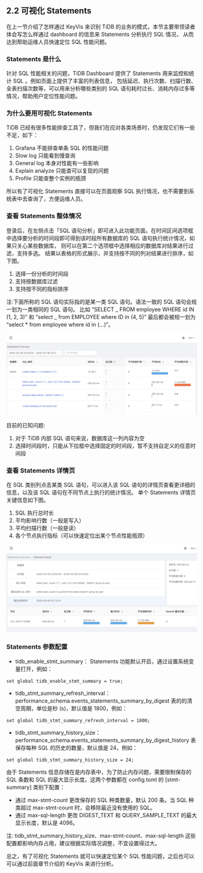 ## 2.2 可视化 Statements

在上一节介绍了怎样通过 KeyVis 来识别 TiDB 的业务的模式，本节主要带领读者体会写怎么样通过 dashboard 的信息来 Statements 分析执行 SQL 情况，
从而达到帮助运维人员快速定位 SQL 性能问题。

### Statements 是什么

针对 SQL 性能相关的问题，TiDB Dashboard 提供了 Statements 用来监控和统计 SQL 。例如页面上提供了丰富的列表信息，
包括延迟、执行次数、扫描行数、全表扫描次数等，可以用来分析哪些类别的 SQL 语句耗时过长、消耗内存过多等情况，帮助用户定位性能问题。

### 为什么要用可视化 Statements

TiDB 已经有很多性能排查工具了，但我们在应对各类场景时，仍发现它们有一些不足，如下：

1. Grafana 不能排查单条 SQL 的性能问题
2. Slow log 只能看到慢查询
3. General log 本身对性能有一些影响
4. Explain analyze 只能查可以复现的问题
5. Profile 只能查整个实例的瓶颈

所以有了可视化 Statements 直接可以在页面观察 SQL 执行情况，也不需要到系统表中去查询了，方便运维人员。

### 查看 Statements 整体情况

登录后，在左侧点击「SQL 语句分析」即可进入此功能页面。在时间区间选项框中选择要分析的时间段即可得到该时段所有数据库的 SQL 语句执行统计情况，如果只关心某些数据库，
则可以在第二个选项框中选择相应的数据库对结果进行过滤，支持多选。
结果以表格的形式展示，并支持按不同的列对结果进行排序，如下图。

1. 选择一份分析的时间段
2. 支持按数据库过滤
3. 支持按不同的指标排序

注:下面所称的 SQL 语句实际指的是某一类 SQL 语句。语法一致的 SQL 语句会规一划为一类相同的 SQL 语句。
比如 “SELECT _ FROM employee WHERE id IN (1, 2, 3)” 和 “select _ from EMPLOYEE where ID in (4, 5)” 最后都会被规一划为 “select \* from employee where id in (...)”。

![add image](/res/session3/chapter3/slow-query-table/1.jpg)

目前的已知问题:

1. 对于 TiDB 内部 SQL 语句来说，数据库这一列内容为空
2. 选择时间段时，只能从下拉框中选择固定的时间段，暂不支持自定义的任意时间段

### 查看 Statements 详情页

在 SQL 类别列点击某类 SQL 语句，可以进入该 SQL 语句的详情页查看更详细的信息，以及该 SQL 语句在不同节点上执行的统计情况。
单个 Statements 详情页关键信息如下图。

1. SQL 执行总时长
2. 平均影响行数（一般是写入）
3. 平均扫描行数（一般是读）
4. 各个节点执行指标（可以快速定位出某个节点性能瓶颈）

![add image](/res/session3/chapter3/slow-query-table/2.jpg)

### Statements 参数配置

- tidb_enable_stmt_summary： Statements 功能默认开启，通过设置系统变量打开，例如：

```
set global tidb_enable_stmt_summary = true;
```

- tidb_stmt_summary_refresh_interval：performance_schema.events_statements_summary_by_digest 表的的清空周期，单位是秒 (s)，默认值是 1800，例如：

```
set global tidb_stmt_summary_refresh_interval = 1800;
```

- tidb_stmt_summary_history_size：performance_schema.events_statements_summary_by_digest_history 表保存每种 SQL 的历史的数量，默认值是 24，例如：

```
set global tidb_stmt_summary_history_size = 24;
```

由于 Statements 信息存储在是内存表中，为了防止内存问题，需要限制保存的 SQL 条数和 SQL 的最大显示长度。这两个参数都在 config.toml 的 [stmt-summary] 类别下配置：

- 通过 max-stmt-count 更改保存的 SQL 种类数量，默认 200 条。当 SQL 种类超过 max-stmt-count 时，会移除最近没有使用的 SQL。
- 通过 max-sql-length 更改 DIGEST_TEXT 和 QUERY_SAMPLE_TEXT 的最大显示长度，默认是 4096。

注: tidb_stmt_summary_history_size、max-stmt-count、max-sql-length 这些配置都影响内存占用，建议根据实际情况调整，不宜设置得过大。

总之，有了可视化 Statements 就可以快速定位某个 SQL 性能问题，之后也可以可以通过前面章节介绍的 KeyVis 来进行分析。
